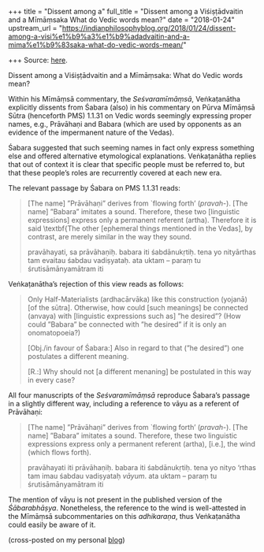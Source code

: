 +++
title = "Dissent among a"
full_title = "Dissent among a Viśiṣṭādvaitin and a Mīmāṃsaka What do Vedic words mean?"
date = "2018-01-24"
upstream_url = "https://indianphilosophyblog.org/2018/01/24/dissent-among-a-visi%e1%b9%a3%e1%b9%adadvaitin-and-a-mima%e1%b9%83saka-what-do-vedic-words-mean/"

+++
Source: [here](https://indianphilosophyblog.org/2018/01/24/dissent-among-a-visi%e1%b9%a3%e1%b9%adadvaitin-and-a-mima%e1%b9%83saka-what-do-vedic-words-mean/).

Dissent among a Viśiṣṭādvaitin and a Mīmāṃsaka: What do Vedic words mean?

Within his Mīmāṃsā commentary, the *Seśvaramīmāṃsā*, Veṅkaṭanātha
explicitly dissents from Śabara (also) in his commentary on Pūrva
Mīmāṃsā Sūtra (henceforth PMS) 1.1.31 on Vedic words seemingly
expressing proper names, e.g., Prāvāhaṇi and Babara (which are used by
opponents as an evidence of the impermanent nature of the Vedas).

Śabara suggested that such seeming names in fact only express something
else and offered alternative etymological explanations. Veṅkaṭanātha
replies that out of context it is clear that specific people must be
referred to, but that these people’s roles are recurrently covered at
each new era.

The relevant passage by Śabara on PMS 1.1.31 reads:

> \[The name\] ”Prāvāhaṇi” derives from \`flowing forth’ (*pravah*-).
> \[The name\] ”Babara” imitates a sound. Therefore, these two
> \[linguistic expressions\] express only a permanent referent (artha).
> Therefore it is said \\textbf{The other \[ephemeral things mentioned
> in the Vedas\], by contrast, are merely similar in the way they sound.
>
> pravāhayati, sa prāvāhaṇiḥ. babara iti śabdānukṛtiḥ. tena yo
> nityārthas tam evaitau śabdau vadiṣyataḥ. ata uktam – paraṃ tu
> śrutisāmānyamātram iti

Veṅkaṭanātha’s rejection of this view reads as follows:

> Only Half-Materialists (ardhacārvāka) like this construction (yojanā)
> \[of the sūtra\]. Otherwise, how could \[such meanings\] be connected
> (anvaya) with \[linguistic expressions such as\] ”he desired”? (How
> could ”Babara” be connected with ”he desired” if it is only an
> onomatopoeia?)
>
> \[Obj./in favour of Śabara:\] Also in regard to that (”he desired”)
> one postulates a different meaning.
>
> \[R.:\] Why should not \[a different menaning\] be postulated in this
> way in every case?

All four manuscripts of the *Seśvaramīmāṃsā* reproduce Śabara’s passage
in a slightly different way, including a reference to vāyu as a referent
of Prāvāhaṇi:

> \[The name\] ”Prāvāhaṇi” derives from \`flowing forth’ (*pravah*-).
> \[The name\] ”Babara” imitates a sound. Therefore, these two
> linguistic expressions express only a permanent referent (artha),
> \[i.e.\], the wind (which flows forth).
>
> pravāhayati iti prāvāhaṇiḥ. babara iti śabdānukṛtiḥ. tena yo nityo
> ‘rthas tam imau śabdau vadiṣyataḥ *vāyum*. ata uktam – paraṃ tu
> śrutisāmānyamātram iti

The mention of vāyu is not present in the published version of the
*Śābarabhāṣya*. Nonetheless, the reference to the wind is well-attested
in the Mīmāṃsā subcommentaries on this *adhikaraṇa*, thus Veṅkaṭanātha
could easily be aware of it.

(cross-posted on my personal [blog](http://elisafreschi.com))
